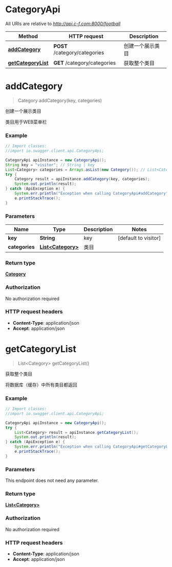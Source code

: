 # CategoryApi

All URIs are relative to *http://api.c-f.com:8000/football*

Method | HTTP request | Description
------------- | ------------- | -------------
[**addCategory**](CategoryApi.md#addCategory) | **POST** /category/categories | 创建一个展示类目
[**getCategoryList**](CategoryApi.md#getCategoryList) | **GET** /category/categories | 获取整个类目


<a name="addCategory"></a>
# **addCategory**
> Category addCategory(key, categories)

创建一个展示类目

类目用于WEB菜单栏

### Example
```java
// Import classes:
//import io.swagger.client.api.CategoryApi;

CategoryApi apiInstance = new CategoryApi();
String key = "visitor"; // String | key
List<Category> categories = Arrays.asList(new Category()); // List<Category> | 类目
try {
    Category result = apiInstance.addCategory(key, categories);
    System.out.println(result);
} catch (ApiException e) {
    System.err.println("Exception when calling CategoryApi#addCategory");
    e.printStackTrace();
}
```

### Parameters

Name | Type | Description  | Notes
------------- | ------------- | ------------- | -------------
 **key** | **String**| key | [default to visitor]
 **categories** | [**List&lt;Category&gt;**](Category.md)| 类目 |

### Return type

[**Category**](Category.md)

### Authorization

No authorization required

### HTTP request headers

 - **Content-Type**: application/json
 - **Accept**: application/json

<a name="getCategoryList"></a>
# **getCategoryList**
> List&lt;Category&gt; getCategoryList()

获取整个类目

将数据库（缓存）中所有类目都返回

### Example
```java
// Import classes:
//import io.swagger.client.api.CategoryApi;

CategoryApi apiInstance = new CategoryApi();
try {
    List<Category> result = apiInstance.getCategoryList();
    System.out.println(result);
} catch (ApiException e) {
    System.err.println("Exception when calling CategoryApi#getCategoryList");
    e.printStackTrace();
}
```

### Parameters
This endpoint does not need any parameter.

### Return type

[**List&lt;Category&gt;**](Category.md)

### Authorization

No authorization required

### HTTP request headers

 - **Content-Type**: application/json
 - **Accept**: application/json

